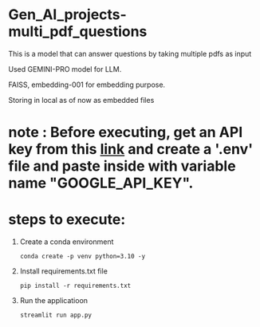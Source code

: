 # Gen_AI_projects-multi_pdf_questions
This is a model that can answer questions by taking multiple pdfs as input

Used GEMINI-PRO model for LLM.

FAISS, embedding-001 for embedding purpose.

Storing in local as of now as embedded files


# note : Before executing, get an API key from this [link](https://aistudio.google.com/app/apikey) and create a '.env' file and paste inside with variable name "GOOGLE_API_KEY".

# steps to execute:
1. Create a conda environment
     ```
     conda create -p venv python=3.10 -y
     ```
2. Install requirements.txt file
   ```
   pip install -r requirements.txt
   ```
3. Run the applicatioon
   ```
   streamlit run app.py
   ```
